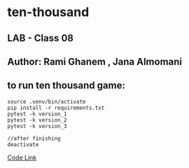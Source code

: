# ten-thousand
## LAB - Class 08
## Author: Rami Ghanem , Jana Almomani

## to run ten thousand game:

    source .venv/bin/activate
    pip install -r requirements.txt
    pytest -k version_1
    pytest -k version_2
    pytest -k version_3

    //after finishing 
    deactivate

[Code Link](./ten_thousand/game.py)
